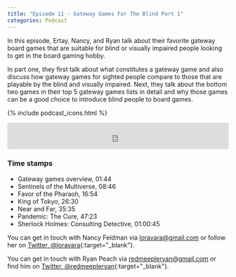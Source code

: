 ```yaml
---
title: "Episode 11 - Gateway Games For The Blind Part 1"
categories: Podcast
---
```

In this episode, Ertay, Nancy, and Ryan talk about their favorite gateway board games that are suitable for blind or visually impaired people looking to get in the board gaming hobby.

In part one, they first talk about what constitutes a gateway game and also discuss how gateway games for sighted people compare to those that are playable by the blind and visually impaired. Next, they talk about the bottom two games in their top 5 gateway games lists in detail and why those games can be a good choice to introduce blind people to board games.

{% include podcast_icons.html %}

<iframe src="https://pinecast.com/player/852f5ef1-e7f5-4bd3-a435-6ec63c6013d8?theme=minimal" seamless height="60" style="border:0" class="pinecast-embed" frameborder="0" width="100%"></iframe>

### Time stamps

- Gateway games overview, 01:44
- Sentinels of the Multiverse, 08:46
- Favor of the Pharaoh, 16:54
- King of Tokyo, 26:30
- Near and Far, 35:35
- Pandemic: The Cure, 47:23
- Sherlock Holmes: Consulting Detective, 01:00:45

You can get in touch with Nancy Feldman via loravara@gmail.com or follow her on [Twitter, @loravara](https://twitter.com/loravara){:target="_blank"}.

You can get in touch with Ryan Peach via redmeepleryan@gmail.com or find him on [Twitter, @redmeepleryan](https://twitter.com/redmeepleryan){:target="_blank"}.